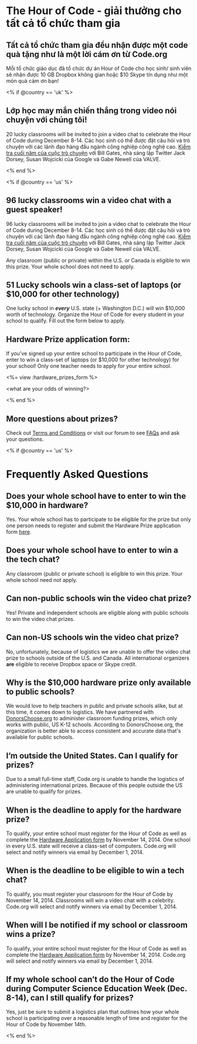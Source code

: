 

# The Hour of Code - giải thưởng cho tất cả tổ chức tham gia

## Tất cả tổ chức tham gia đều nhận được một code quà tặng như là một lời cám ơn từ Code.org

Mỗi tổ chức giáo dục đã tổ chức dự án Hour of Code cho học sinh/ sinh viên sẽ nhận được 10 GB Dropbox không gian hoặc $10 Skype tín dụng như một món quà cảm ơn bạn!

<% if @country == 'uk' %>

## Lớp học may mắn chiến thắng trong video nói chuyện với chúng tôi!

20 lucky classrooms will be invited to join a video chat to celebrate the Hour of Code during December 8-14. Các học sinh có thể được đặt câu hỏi và trò chuyện với các lãnh đạo hàng đầu ngành công nghiệp công nghệ cao. [Kiểm tra cuối năm của cuộc trò chuyện](http://www.youtube.com/playlist?list=PLzdnOPI1iJNckJ81gRpJe5mR7imAHDl9a) với Bill Gates, nhà sáng lập Twitter Jack Dorsey, Susan Wojcicki của Google và Gabe Newell của VALVE.

<% end %>

<% if @country == 'us' %>

## 96 lucky classrooms win a video chat with a guest speaker!

96 lucky classrooms will be invited to join a video chat to celebrate the Hour of Code during December 8-14. Các học sinh có thể được đặt câu hỏi và trò chuyện với các lãnh đạo hàng đầu ngành công nghiệp công nghệ cao. [Kiểm tra cuối năm của cuộc trò chuyện](http://www.youtube.com/playlist?list=PLzdnOPI1iJNckJ81gRpJe5mR7imAHDl9a) với Bill Gates, nhà sáng lập Twitter Jack Dorsey, Susan Wojcicki của Google và Gabe Newell của VALVE.

Any classroom (public or private) within the U.S. or Canada is eligible to win this prize. Your whole school does not need to apply.

## 51 Lucky schools win a class-set of laptops (or $10,000 for other technology)

One lucky school in ***every*** U.S. state (+ Washington D.C.) will win $10,000 worth of technology. Organize the Hour of Code for every student in your school to qualify. Fill out the form below to apply.

## Hardware Prize application form:

If you’ve signed up your entire school to participate in the Hour of Code, enter to win a class-set of laptops (or $10,000 for other technology) for your school! Only one teacher needs to apply for your entire school.

<%= view :hardware_prizes_form %>

<what are your odds of winning?>

<see a list of all schools signed up for the hour code in your state. one public k-12 school every u.s. state will win class-set laptops.>

<% end %>

## More questions about prizes?

Check out [Terms and Conditions](<%= hoc_uri('/prizes-terms') %>) or visit our forum to see [FAQs](http://support.code.org) and ask your questions.

<% if @country == 'us' %>

# Frequently Asked Questions

## Does your whole school have to enter to win the $10,000 in hardware?

Yes. Your whole school has to participate to be eligible for the prize but only one person needs to register and submit the Hardware Prize application form [here](<%= hoc_uri('/prizes') %>).

## Does your whole school have to enter to win a the tech chat?

Any classroom (public or private school) is eligible to win this prize. Your whole school need not apply.

## Can non-public schools win the video chat prize?

Yes! Private and independent schools are eligible along with public schools to win the video chat prizes.

## Can non-US schools win the video chat prize?

No, unfortunately, because of logistics we are unable to offer the video chat prize to schools outside of the U.S. and Canada. All international organizers **are** eligible to receive Dropbox space or Skype credit.

## Why is the $10,000 hardware prize only available to public schools?

We would love to help teachers in public and private schools alike, but at this time, it comes down to logistics. We have partnered with [DonorsChoose.org](http://donorschoose.org) to administer classroom funding prizes, which only works with public, US K-12 schools. According to DonorsChoose.org, the organization is better able to access consistent and accurate data that's available for public schools.

## I’m outside the United States. Can I qualify for prizes?

Due to a small full-time staff, Code.org is unable to handle the logistics of administering international prizes. Because of this people outside the US are unable to qualify for prizes.

## When is the deadline to apply for the hardware prize?

To qualify, your entire school must register for the Hour of Code as well as complete the [Hardware Application form](<%= hoc_uri('/prizes') %>) by November 14, 2014. One school in every U.S. state will receive a class-set of computers. Code.org will select and notify winners via email by December 1, 2014.

## When is the deadline to be eligible to win a tech chat?

To qualify, you must register your classroom for the Hour of Code by November 14, 2014. Classrooms will win a video chat with a celebrity. Code.org will select and notify winners via email by December 1, 2014.

## When will I be notified if my school or classroom wins a prize?

To qualify, your entire school must register for the Hour of Code as well as complete the [Hardware Application form](<%= hoc_uri('/prizes') %>) by November 14, 2014. Code.org will select and notify winners via email by December 1, 2014.

## If my whole school can’t do the Hour of Code during Computer Science Education Week (Dec. 8-14), can I still qualify for prizes?

Yes, just be sure to submit a logistics plan that outlines how your whole school is participating over a reasonable length of time and register for the Hour of Code by November 14th.

<% end %>